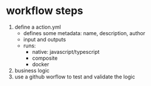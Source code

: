 # workflow steps

1. define a action.yml
    - defines some metadata: name, description, author
    - input and outputs
    - runs:
        - native: javascript/typescript
        - composite
        - docker
2. business logic
3. use a github worflow to test and validate the logic